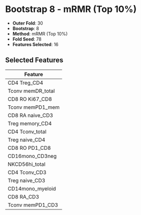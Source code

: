 # Bootstrap 8 - mRMR (Top 10%)

- **Outer Fold**: 30
- **Bootstrap**: 8
- **Method**: mRMR (Top 10%)
- **Fold Seed**: 78
- **Features Selected**: 16

## Selected Features

| Feature |
|---------|
| CD4 Treg_CD4 |
| Tconv memDR_total |
| CD8 RO Ki67_CD8 |
| Tconv memPD1_mem |
| CD8 RA naive_CD3 |
| Treg memory_CD4 |
| CD4 Tconv_total |
| Treg naive_CD4 |
| CD8 RO PD1_CD8 |
| CD16mono_CD3neg |
| NKCD56hi_total |
| CD4 Tconv_CD3 |
| Treg naive_CD3 |
| CD14mono_myeloid |
| CD8 RA_CD3 |
| Tconv memPD1_CD3 |
